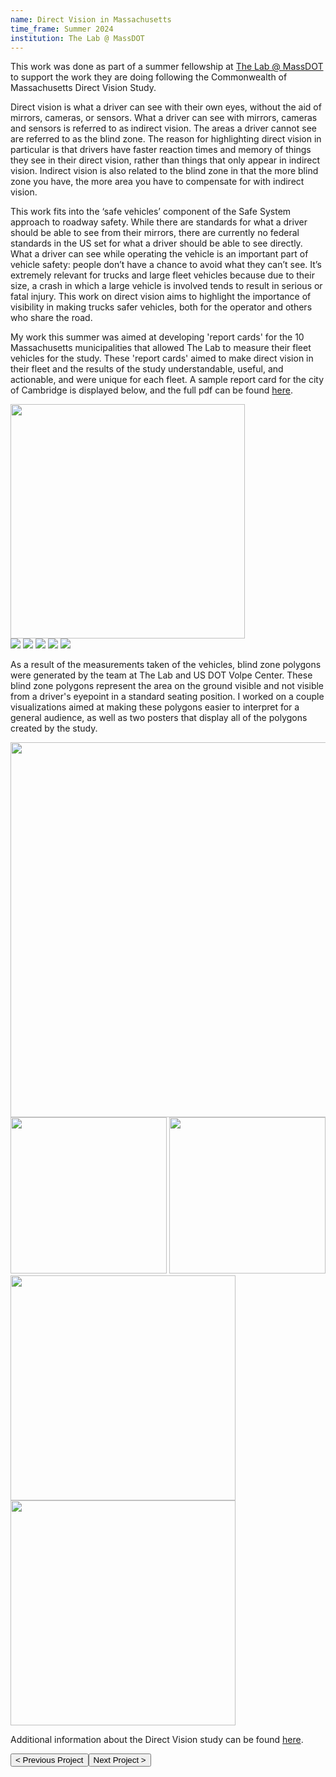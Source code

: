 ```yaml
---
name: Direct Vision in Massachusetts
time_frame: Summer 2024
institution: The Lab @ MassDOT
---
```

This work was done as part of a summer fellowship at <a class="normalfont" target="_blank" href="https://www.mass.gov/the-lab-massdot">The Lab @ MassDOT</a> to support the work they are doing following the Commonwealth of Massachusetts Direct Vision Study.

Direct vision is what a driver can see with their own eyes, without the aid of mirrors, cameras, or sensors. What a driver can see with mirrors, cameras and sensors is referred to as indirect vision. The areas a driver cannot see are referred to as the blind zone. The reason for highlighting direct vision in particular is that drivers have faster reaction times and memory of things they see in their direct vision, rather than things that only appear in indirect vision. Indirect vision is also related to the blind zone in that the more blind zone you have, the more area you have to compensate for with indirect vision.  

This work fits into the ‘safe vehicles’ component of the Safe System approach to roadway safety. While there are standards for what a driver should be able to see from their mirrors, there are currently no federal standards in the US set for what a driver should be able to see directly. What a driver can see while operating the vehicle is an important part of vehicle safety: people don’t have a chance to avoid what they can’t see. It’s extremely relevant for trucks and large fleet vehicles because due to their size, a crash in which a large vehicle is involved tends to result in serious or fatal injury. This work on direct vision aims to highlight the importance of visibility in making trucks safer vehicles, both for the operator and others who share the road.

My work this summer was aimed at developing 'report cards' for the 10 Massachusetts municipalities that allowed The Lab to measure their fleet vehicles for the study. These 'report cards' aimed to make direct vision in their fleet and the results of the study understandable, useful, and actionable, and were unique for each fleet. A sample report card for the city of Cambridge is displayed below, and the full pdf can be found <a class="normalfont" target="_blank" href="/imgs/Cambridge Report Card.pdf">here</a>.

<div class="oohbaby">
  <img class="myImages center" id="myImg" width="375px" src="/imgs/CambridgeRC-01.png">
  <br>
  <img class="quint_p myImages" id="myImg" src="/imgs/CambridgeRC-02.png">
  <img class="quint_p myImages" id="myImg" src="/imgs/CambridgeRC-03.png">
  <img class="quint_p myImages" id="myImg" src="/imgs/CambridgeRC-04.png">
  <img class="quint_p myImages" id="myImg" src="/imgs/CambridgeRC-05.png">
  <img class="quint_p myImages" id="myImg" src="/imgs/CambridgeRC-06.png">
</div>

As a result of the measurements taken of the vehicles, blind zone polygons were generated by the team at The Lab and US DOT Volpe Center. These blind zone polygons represent the area on the ground visible and not visible from a driver's eyepoint in a standard seating position. I worked on a couple visualizations aimed at making these polygons easier to interpret for a general audience, as well as two posters that display all of the polygons created by the study.

<div class = "oohbaby center">
  <img class="myImages center" id="myImg" width="600px" src="/imgs/sample7.png">
  <br>
  <img class="double_p myImages" id="myImg" width="250px" src="/imgs/intersection overlay f150.png">
  <img class="double_p myImages" id="myImg" width="250px" src="/imgs/intersection overlay silverado.png">
</div>

<div class = "oohbaby center">
  <img class="double_p myImages" id="myImg" width="360px" src="/imgs/VehicleBlindZonesPoster_3x4-1.png">
  <img class="double_p myImages" id="myImg" width="360px" src="/imgs/VehicleFamiliesBlindZones-1.png">
</div>

Additional information about the Direct Vision study can be found <a class="normalfont" target="_blank" href="https://www.mass.gov/info-details/direct-vision-study">here</a>.

<button class="prev" onclick="window.location.href = '/projects/gy1s2_redlining_urban_heat.html';"> < Previous Project
<button class="next" onclick="window.location.href = '/projects/gy2s1_connectivity_wod_studio.html';">Next Project > </button>
